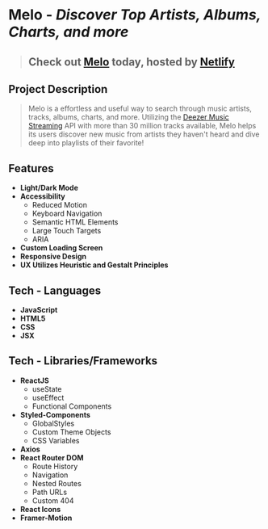 # **Melo** - *Discover Top Artists, Albums, Charts, and more*
> ## **Check out [Melo](url) today, hosted by [Netlify](https://www.netlify.com/)**

## **Project Description**
> Melo is a effortless and useful way to search through music artists, tracks, albums, charts, and more. Utilizing the [Deezer Music Streaming](https://www.deezer.com/us/) API with more than 30 million tracks available, Melo helps its users discover new music from artists they haven't heard and dive deep into playlists of their favorite!

<!-- Insert Screenshot -->

## **Features**
* **Light/Dark Mode**
* **Accessibility**
  * Reduced Motion
  * Keyboard Navigation
  * Semantic HTML Elements
  * Large Touch Targets
  * ARIA
* **Custom Loading Screen**
* **Responsive Design**
* **UX Utilizes Heuristic and Gestalt Principles**

## **Tech - Languages**
* **JavaScript**
* **HTML5**
* **CSS**
* **JSX**

## **Tech - Libraries/Frameworks**
* **ReactJS**
  * useState <!-- utilize Code Snip -->
  * useEffect <!-- utilize Code Snip -->
  * Functional Components
* **Styled-Components**
  * GlobalStyles
  * Custom Theme Objects
  * CSS Variables
* **Axios** <!-- Async Code Snip/ best practices -->
* **React Router DOM**
  * Route History
  * Navigation
  * Nested Routes
  * Path URLs
  * Custom 404
* **React Icons**
* **Framer-Motion**



